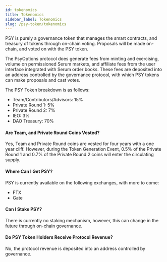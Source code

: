 ```yaml
---
id: tokenomics
title: Tokenomics
sidebar_label: Tokenomics
slug: /psy-token/tokenomics
---
```


PSY is purely a governance token that manages the smart contracts, and treasury of tokens through on-chain voting. Proposals will be made on-chain, and voted on with the PSY token. 

The PsyOptions protocol does generate fees from minting and exercising, volume on permissioned Serum markets, and affiliate fees from the user interface integrated with Serum order books. These fees are deposited into an address controlled by the governance protocol, with which PSY tokens can make proposals and cast votes.

The PSY Token breakdown is as follows:
<ul>
    <li>Team/Contributors/Advisors: 15%</li>
    <li>Private Round 1: 5%</li>
    <li>Private Round 2: 7%</li>
    <li>IEO: 3%</li>
    <li>DAO  Treasury: 70%</li>
</ul>

#### Are Team, and Private Round Coins Vested? 
Yes, Team and Private Round coins are vested for four years with a one year cliff. However, during the Token Generation Event, 0.5% of the Private Round 1 and 0.7% of the Private Round 2 coins will enter the circulating supply.

#### Where Can I Get PSY?
PSY is currently available on the following exchanges, with more to come: 
<ul>
    <li>FTX</li>
    <li>Gate</li>
</ul>

#### Can I Stake PSY?
There is currently no staking mechanism, however, this can change in the future through on-chain governance. 

#### Do PSY Token Holders Receive Protocol Revenue? 
No, the protocol revenue is deposited into an address controlled by governance.
